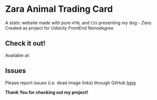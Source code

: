# Zara Animal Trading Card

A static website made with pure `HTML` and `CSS` presenting my dog - _Zara._
Created as project for _Udacity FrontEnd Nanodegree._

## Check it out!

Available at: 

## Issues

Please report issues (i.e. dead image links) through GitHub [here](https://github.com/dawspa/Zara_Animal_Trading_Card/issues)


**Thank You for checking out my project!**
